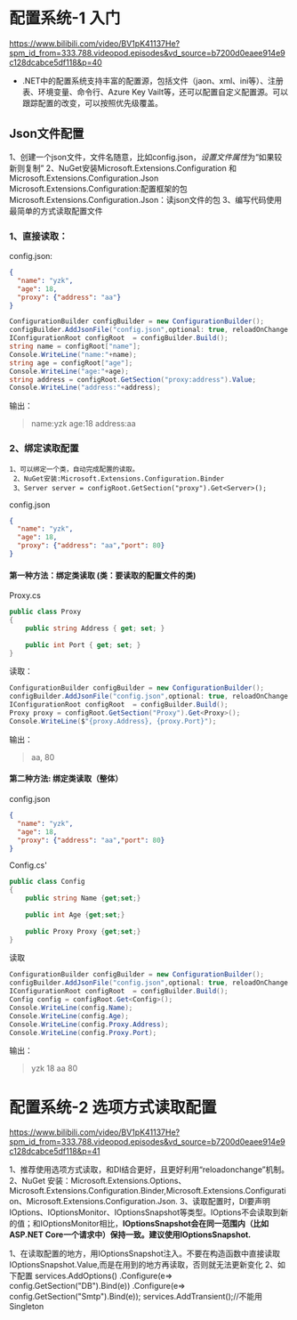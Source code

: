 # 配置系统-1 入门 
https://www.bilibili.com/video/BV1pK41137He?spm_id_from=333.788.videopod.episodes&vd_source=b7200d0eaee914e9c128dcabce5df118&p=40

 * .NET中的配置系统支持丰富的配置源，包括文件（jaon、xml、ini等）、注册表、环境变量、命令行、Azure Key Vailt等，还可以配置自定义配置源。可以跟踪配置的改变，可以按照优先级覆盖。
## Json文件配置
1、创建一个json文件，文件名随意，比如config.json，*设置文件属性*为“如果较新则复制”
2、NuGet安装Microsoft.Extensions.Configuration 和 Microsoft.Extensions.Configuration.Json
		Microsoft.Extensions.Configuration:配置框架的包
		 Microsoft.Extensions.Configuration.Json：读json文件的包
3、编写代码使用最简单的方式读取配置文件
### 1、直接读取：
config.json:
```json
{  
  "name": "yzk",  
  "age": 18,  
  "proxy": {"address": "aa"}  
}
```


```c#
ConfigurationBuilder configBuilder = new ConfigurationBuilder();  
configBuilder.AddJsonFile("config.json",optional: true, reloadOnChange: true);  
IConfigurationRoot configRoot  = configBuilder.Build();  
string name = configRoot["name"];  
Console.WriteLine("name:"+name);  
string age = configRoot["age"];  
Console.WriteLine("age:"+age);  
string address = configRoot.GetSection("proxy:address").Value;  
Console.WriteLine("address:"+address);
```
输出：
>name:yzk
age:18
address:aa
### 2、绑定读取配置
	1、可以绑定一个类，自动完成配置的读取。
	 2、NuGet安装:Microsoft.Extensions.Configuration.Binder
	 3、Server server = configRoot.GetSection("proxy").Get<Server>();

config.json
```json
{  
  "name": "yzk",  
  "age": 18,  
  "proxy": {"address": "aa","port": 80}  
}
```

#### 第一种方法：绑定类读取 (类：要读取的配置文件的类)
Proxy.cs
```c#
public class Proxy  
{  
    public string Address { get; set; }  
      
    public int Port { get; set; }  
}
```
读取：
```c#
ConfigurationBuilder configBuilder = new ConfigurationBuilder();  
configBuilder.AddJsonFile("config.json",optional: true, reloadOnChange: true);  
IConfigurationRoot configRoot  = configBuilder.Build();
Proxy proxy = configRoot.GetSection("Proxy").Get<Proxy>();  
Console.WriteLine($"{proxy.Address}, {proxy.Port}");
```
输出：
>aa, 80


#### 第二种方法: 绑定类读取（整体）

config.json
```json
{  
  "name": "yzk",  
  "age": 18,  
  "proxy": {"address": "aa","port": 80}  
}
```
Config.cs'
```c#
public class Config  
{  
    public string Name {get;set;}  
      
    public int Age {get;set;}  
      
    public Proxy Proxy {get;set;}  
}
```
读取
```c#
ConfigurationBuilder configBuilder = new ConfigurationBuilder();  
configBuilder.AddJsonFile("config.json",optional: true, reloadOnChange: true);  
IConfigurationRoot configRoot  = configBuilder.Build();
Config config = configRoot.Get<Config>();  
Console.WriteLine(config.Name);  
Console.WriteLine(config.Age);  
Console.WriteLine(config.Proxy.Address);  
Console.WriteLine(config.Proxy.Port);
```
输出：
>yzk
18
aa
80
# 配置系统-2  选项方式读取配置
https://www.bilibili.com/video/BV1pK41137He?spm_id_from=333.788.videopod.episodes&vd_source=b7200d0eaee914e9c128dcabce5df118&p=41

1、推荐使用选项方式读取，和DI结合更好，且更好利用“reloadonchange”机制。
2、NuGet 安装：Microsoft.Extensions.Options、Microsoft.Extensions.Configuration.Binder,Microsoft.Extensions.Configuration、Microsoft.Extensions.Configuration.Json.
3、读取配置时，DI要声明IOptions<T>、IOptionsMonitor<T>、IOptionsSnapshot<T>等类型。IOptions<T>不会读取到新的值；和IOptionsMonitor相比，**IOptionsSnapshot会在同一范围内（比如ASP.NET Core一个请求中）保持一致。建议使用IOptionsSnapshot.**

1、在读取配置的地方，用IOptionsSnapshot<T>注入。不要在构造函数中直接读取IOptionsSnapshot.Value,而是在用到的地方再读取，否则就无法更新变化
2、如下配置
services.AddOptions()
	 .Configure<DbSettings>(e=>
	 config.GetSection("DB").Bind(e))
		 .Configure<SmtpSettings>(e=>
		 config.GetSection("Smtp").Bind(e));
		 services.AddTransient<Demo>();//不能用Singleton

